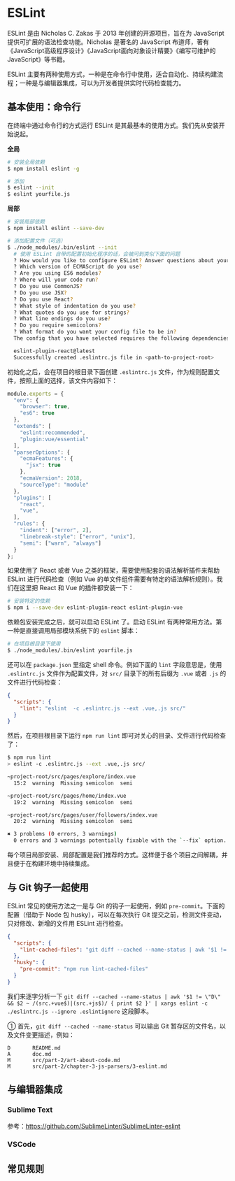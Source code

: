 # ESLint

ESLint 是由 Nicholas C. Zakas 于 2013 年创建的开源项目，旨在为 JavaScript 提供可扩展的语法检查功能。Nicholas 是著名的 JavaScript 布道师，著有《JavaScript高级程序设计》《JavaScript面向对象设计精要》《编写可维护的JavaScript》等书籍。

ESLint 主要有两种使用方式，一种是在命令行中使用，适合自动化、持续构建流程；一种是与编辑器集成，可以为开发者提供实时代码检查能力。

## 基本使用：命令行

在终端中通过命令行的方式运行 ESLint 是其最基本的使用方式。我们先从安装开始说起。

**全局**

```bash
# 安装全局依赖
$ npm install eslint -g

# 添加
$ eslint --init
$ eslint yourfile.js
```

**局部**

```bash
# 安装局部依赖
$ npm install eslint --save-dev

# 添加配置文件（可选）
$ ./node_modules/.bin/eslint --init
  # 使用 ESLint 自带的配置初始化程序的话，会被问到类似下面的问题
  ? How would you like to configure ESLint? Answer questions about your style
  ? Which version of ECMAScript do you use?
  ? Are you using ES6 modules?
  ? Where will your code run?
  ? Do you use CommonJS?
  ? Do you use JSX?
  ? Do you use React?
  ? What style of indentation do you use?
  ? What quotes do you use for strings?
  ? What line endings do you use?
  ? Do you require semicolons?
  ? What format do you want your config file to be in?
  The config that you have selected requires the following dependencies:

  eslint-plugin-react@latest
  Successfully created .eslintrc.js file in <path-to-project-root>
```

初始化之后，会在项目的根目录下面创建 `.eslintrc.js` 文件，作为规则配置文件，按照上面的选择，该文件内容如下：

```javascript
module.exports = {
  "env": {
    "browser": true,
    "es6": true
  },
  "extends": [
    "eslint:recommended",
    "plugin:vue/essential"
  ],
  "parserOptions": {
    "ecmaFeatures": {
      "jsx": true
    },
    "ecmaVersion": 2018,
    "sourceType": "module"
  },
  "plugins": [
    "react",
    "vue",
  ],
  "rules": {
    "indent": ["error", 2],
    "linebreak-style": ["error", "unix"],
    "semi": ["warn", "always"]
  }
};
```

如果使用了 React 或者 Vue 之类的框架，需要使用配套的语法解析插件来帮助 ESLint 进行代码检查（例如 Vue 的单文件组件需要有特定的语法解析规则）。我们在这里把 React 和 Vue 的插件都安装一下：

```bash
# 安装特定的依赖
$ npm i --save-dev eslint-plugin-react eslint-plugin-vue
```

依赖包安装完成之后，就可以启动 ESLint 了。启动 ESLint 有两种常用方法。第一种是直接调用局部模块系统下的 `eslint` 脚本：

```bash
# 在项目根目录下使用
$ ./node_modules/.bin/eslint yourfile.js
```

还可以在 `package.json` 里指定 shell 命令。例如下面的 `lint` 字段意思是，使用 `.eslintrc.js` 文件作为配置文件，对 `src/` 目录下的所有后缀为 `.vue` 或者 `.js` 的文件进行代码检查：

```json
{
  "scripts": {
    "lint": "eslint  -c .eslintrc.js --ext .vue,.js src/"
  }
}
```

然后，在项目根目录下运行 `npm run lint` 即可对关心的目录、文件进行代码检查了：

```bash
$ npm run lint
> eslint -c .eslintrc.js --ext .vue,.js src/

~project-root/src/pages/explore/index.vue
  15:2  warning  Missing semicolon  semi

~project-root/src/pages/home/index.vue
  19:2  warning  Missing semicolon  semi

~project-root/src/pages/user/followers/index.vue
  20:2  warning  Missing semicolon  semi

✖ 3 problems (0 errors, 3 warnings)
  0 errors and 3 warnings potentially fixable with the `--fix` option.
```

每个项目局部安装、局部配置是我们推荐的方式。这样便于各个项目之间解耦，并且便于在构建环境中持续集成。

## 与 Git 钩子一起使用

ESLint 常见的使用方法之一是与 Git 的钩子一起使用，例如 `pre-commit`。下面的配置（借助于 Node 包 husky），可以在每次执行 Git 提交之前，检测文件变动，只对修改、新增的文件用 ESLint 进行检查。

```json
{
  "scripts": {
    "lint-cached-files": "git diff --cached --name-status | awk '$1 != \"D\" && $2 ~ /(src.+vue$)|(src.+js$)/ { print $2 }' | xargs eslint -c ./eslintrc.js --ignore .eslintignore"
  },
  "husky": {
    "pre-commit": "npm run lint-cached-files"
  }
}
```

我们来逐字分析一下 `git diff --cached --name-status | awk '$1 != \"D\" && $2 ~ /(src.+vue$)|(src.+js$)/ { print $2 }' | xargs eslint -c ./eslintrc.js --ignore .eslintignore` 这段脚本。

① 首先，`git diff --cached --name-status` 可以输出 Git 暂存区的文件名，以及文件变更描述，例如：

```text
D       README.md
A       doc.md
M       src/part-2/art-about-code.md
M       src/part-2/chapter-3-js-parsers/3-eslint.md
```


## 与编辑器集成

### Sublime Text

参考：https://github.com/SublimeLinter/SublimeLinter-eslint

### VSCode


## 常见规则

